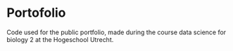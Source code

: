 # Portofolio

Code used for the public portfolio, made during the course data science for biology 2 at the Hogeschool Utrecht.

